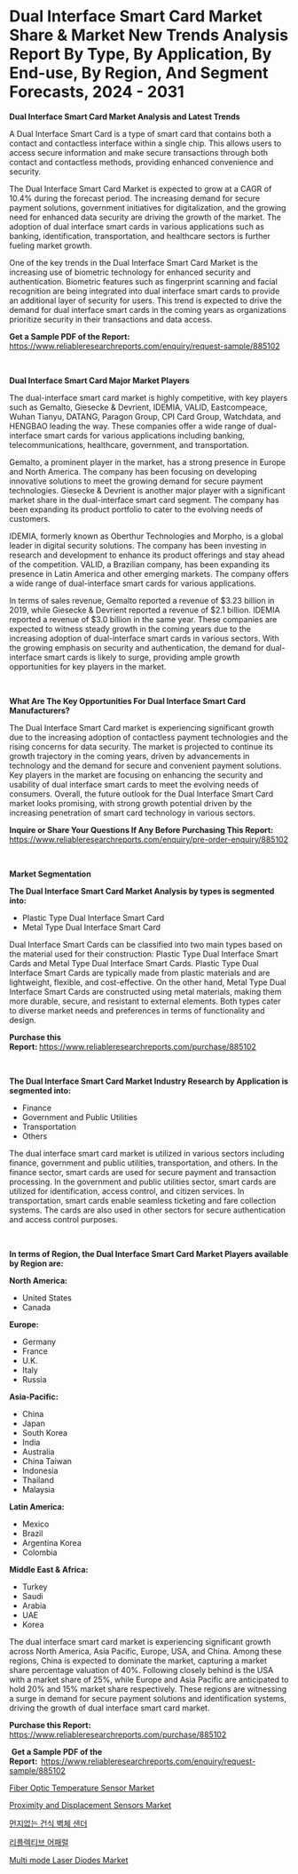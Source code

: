 <p><h1>Dual Interface Smart Card Market Share & Market New Trends Analysis Report By Type, By Application, By End-use, By Region, And Segment Forecasts, 2024 - 2031</h1></p><p><strong>Dual Interface Smart Card Market Analysis and Latest Trends</strong></p>
<p><p>A Dual Interface Smart Card is a type of smart card that contains both a contact and contactless interface within a single chip. This allows users to access secure information and make secure transactions through both contact and contactless methods, providing enhanced convenience and security.</p><p>The Dual Interface Smart Card Market is expected to grow at a CAGR of 10.4% during the forecast period. The increasing demand for secure payment solutions, government initiatives for digitalization, and the growing need for enhanced data security are driving the growth of the market. The adoption of dual interface smart cards in various applications such as banking, identification, transportation, and healthcare sectors is further fueling market growth.</p><p>One of the key trends in the Dual Interface Smart Card Market is the increasing use of biometric technology for enhanced security and authentication. Biometric features such as fingerprint scanning and facial recognition are being integrated into dual interface smart cards to provide an additional layer of security for users. This trend is expected to drive the demand for dual interface smart cards in the coming years as organizations prioritize security in their transactions and data access.</p></p>
<p><strong>Get a Sample PDF of the Report:&nbsp;</strong> <a href="https://www.reliableresearchreports.com/enquiry/request-sample/885102">https://www.reliableresearchreports.com/enquiry/request-sample/885102</a></p>
<p>&nbsp;</p>
<p><strong>Dual Interface Smart Card Major Market Players</strong></p>
<p><p>The dual-interface smart card market is highly competitive, with key players such as Gemalto, Giesecke & Devrient, IDEMIA, VALID, Eastcompeace, Wuhan Tianyu, DATANG, Paragon Group, CPI Card Group, Watchdata, and HENGBAO leading the way. These companies offer a wide range of dual-interface smart cards for various applications including banking, telecommunications, healthcare, government, and transportation.</p><p>Gemalto, a prominent player in the market, has a strong presence in Europe and North America. The company has been focusing on developing innovative solutions to meet the growing demand for secure payment technologies. Giesecke & Devrient is another major player with a significant market share in the dual-interface smart card segment. The company has been expanding its product portfolio to cater to the evolving needs of customers.</p><p>IDEMIA, formerly known as Oberthur Technologies and Morpho, is a global leader in digital security solutions. The company has been investing in research and development to enhance its product offerings and stay ahead of the competition. VALID, a Brazilian company, has been expanding its presence in Latin America and other emerging markets. The company offers a wide range of dual-interface smart cards for various applications.</p><p>In terms of sales revenue, Gemalto reported a revenue of $3.23 billion in 2019, while Giesecke & Devrient reported a revenue of $2.1 billion. IDEMIA reported a revenue of $3.0 billion in the same year. These companies are expected to witness steady growth in the coming years due to the increasing adoption of dual-interface smart cards in various sectors. With the growing emphasis on security and authentication, the demand for dual-interface smart cards is likely to surge, providing ample growth opportunities for key players in the market.</p></p>
<p>&nbsp;</p>
<p><strong>What Are The Key Opportunities For Dual Interface Smart Card Manufacturers?</strong></p>
<p><p>The Dual Interface Smart Card market is experiencing significant growth due to the increasing adoption of contactless payment technologies and the rising concerns for data security. The market is projected to continue its growth trajectory in the coming years, driven by advancements in technology and the demand for secure and convenient payment solutions. Key players in the market are focusing on enhancing the security and usability of dual interface smart cards to meet the evolving needs of consumers. Overall, the future outlook for the Dual Interface Smart Card market looks promising, with strong growth potential driven by the increasing penetration of smart card technology in various sectors.</p></p>
<p><strong>Inquire or Share Your Questions If Any Before Purchasing This Report:</strong> <a href="https://www.reliableresearchreports.com/enquiry/pre-order-enquiry/885102">https://www.reliableresearchreports.com/enquiry/pre-order-enquiry/885102</a></p>
<p>&nbsp;</p>
<p><strong>Market Segmentation</strong></p>
<p><strong>The Dual Interface Smart Card Market Analysis by types is segmented into:</strong></p>
<p><ul><li>Plastic Type Dual Interface Smart Card</li><li>Metal Type Dual Interface Smart Card</li></ul></p>
<p><p>Dual Interface Smart Cards can be classified into two main types based on the material used for their construction: Plastic Type Dual Interface Smart Cards and Metal Type Dual Interface Smart Cards. Plastic Type Dual Interface Smart Cards are typically made from plastic materials and are lightweight, flexible, and cost-effective. On the other hand, Metal Type Dual Interface Smart Cards are constructed using metal materials, making them more durable, secure, and resistant to external elements. Both types cater to diverse market needs and preferences in terms of functionality and design.</p></p>
<p><strong>Purchase this Report:&nbsp;</strong><a href="https://www.reliableresearchreports.com/purchase/885102">https://www.reliableresearchreports.com/purchase/885102</a></p>
<p>&nbsp;</p>
<p><strong>The Dual Interface Smart Card Market Industry Research by Application is segmented into:</strong></p>
<p><ul><li>Finance</li><li>Government and Public Utilities</li><li>Transportation</li><li>Others</li></ul></p>
<p><p>The dual interface smart card market is utilized in various sectors including finance, government and public utilities, transportation, and others. In the finance sector, smart cards are used for secure payment and transaction processing. In the government and public utilities sector, smart cards are utilized for identification, access control, and citizen services. In transportation, smart cards enable seamless ticketing and fare collection systems. The cards are also used in other sectors for secure authentication and access control purposes.</p></p>
<p>&nbsp;</p>
<p><strong>In terms of Region, the Dual Interface Smart Card Market Players available by Region are:</strong></p>
<p>
    <p> <strong> North America: </strong>
        <ul>
            <li>United States</li>
            <li>Canada</li>
        </ul>
        </p> 
    <p> <strong> Europe: </strong>
        <ul>
            <li>Germany</li>
            <li>France</li>
            <li>U.K.</li>
            <li>Italy</li>
            <li>Russia</li>
        </ul>
        </p> 
    <p> <strong> Asia-Pacific: </strong>
        <ul>
            <li>China</li>
            <li>Japan</li>
            <li>South Korea</li>
            <li>India</li>
            <li>Australia</li>
            <li>China Taiwan</li>
            <li>Indonesia</li>
            <li>Thailand</li>
            <li>Malaysia</li>
        </ul>
        </p> 
    <p> <strong> Latin America: </strong>
        <ul>
            <li>Mexico</li>
            <li>Brazil</li>
            <li>Argentina Korea</li>
            <li>Colombia</li>
        </ul>
        </p> 
    <p> <strong> Middle East & Africa: </strong>
        <ul>
            <li>Turkey</li>
            <li>Saudi</li>
            <li>Arabia</li>
            <li>UAE</li>
            <li>Korea</li>
        </ul>
    </p>
    </p>
<p><p>The dual interface smart card market is experiencing significant growth across North America, Asia Pacific, Europe, USA, and China. Among these regions, China is expected to dominate the market, capturing a market share percentage valuation of 40%. Following closely behind is the USA with a market share of 25%, while Europe and Asia Pacific are anticipated to hold 20% and 15% market share respectively. These regions are witnessing a surge in demand for secure payment solutions and identification systems, driving the growth of dual interface smart card market.</p></p>
<p><strong>Purchase this Report: </strong><a href="https://www.reliableresearchreports.com/purchase/885102">https://www.reliableresearchreports.com/purchase/885102</a></p>
<p>&nbsp;<strong>Get a Sample PDF of the Report:&nbsp;&nbsp;</strong><a href="https://www.reliableresearchreports.com/enquiry/request-sample/885102">https://www.reliableresearchreports.com/enquiry/request-sample/885102</a></p>
<p><strong></strong></p>
<p><p><a href="https://github.com/bobicer/Market-Research-Report-List-2/blob/main/fiber-optic-temperature-sensor-market.md">Fiber Optic Temperature Sensor Market</a></p><p><a href="https://github.com/timeliteaut/Market-Research-Report-List-2/blob/main/proximity-and-displacement-sensors-market.md">Proximity and Displacement Sensors Market</a></p><p><a href="https://medium.com/@bub56567/%EB%A8%BC%EC%A7%80-%EC%97%86%EB%8A%94-%EB%93%9C%EB%9D%BC%EC%9D%B4%EC%9B%94-%EC%83%8C%EB%8D%94-%EC%8B%9C%EC%9E%A5-%EA%B7%9C%EB%AA%A8-%EB%B0%8F-%EC%8B%9C%EC%9E%A5-%EB%8F%99%ED%96%A5-%EC%99%84%EB%B2%BD%ED%95%9C-%EC%82%B0%EC%97%85-%EA%B0%9C%EC%9A%94-2024%EB%85%84%EB%B6%80%ED%84%B0-2031%EB%85%84-ac76df43f431">먼지없는 건식 벽체 샌더</a></p><p><a href="https://github.com/JonHarrtis67676y/Market-Research-Report-List-1/blob/main/161539010490.md">리플렉티브 어패럴</a></p><p><a href="https://medium.com/@darrensipes2023/multi-mode-laser-diodes-market-size-cagr-trends-2024-2030-31c69c134c70">Multi mode Laser Diodes Market</a></p></p>